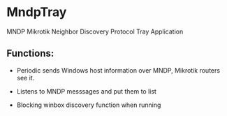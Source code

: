 # MndpTray
MNDP Mikrotik Neighbor Discovery Protocol Tray Application

## Functions:

* Periodic sends Windows host information over MNDP, Mikrotik routers see it.

* Listens to MNDP messsages and put them to list

* Blocking winbox discovery function when running

